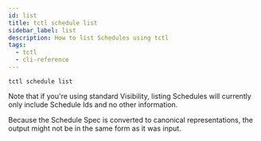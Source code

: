 ```yaml
---
id: list
title: tctl schedule list
sidebar_label: list
description: How to list Schedules using tctl
tags:
  - tctl
  - cli-reference
---
```


```shell
tctl schedule list
```

Note that if you're using standard Visibility, listing Schedules will currently only include Schedule Ids and no other information.

Because the Schedule Spec is converted to canonical representations, the output might not be in the same form as it was input.
